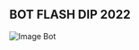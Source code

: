 ## BOT FLASH DIP 2022
![Image Bot](https://github.com/sonrasa2k/bot_Dip_Pancake_Flash/blob/main/image/botdip.png?raw=true)
